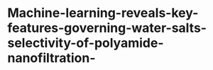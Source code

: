 # Machine-learning-reveals-key-features-governing-water-salts-selectivity-of-polyamide-nanofiltration-